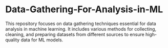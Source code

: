 # Data-Gathering-For-Analysis-in-ML
This repository focuses on data gathering techniques essential for data analysis in machine learning. It includes various methods for collecting, cleaning, and preparing datasets from different sources to ensure high-quality data for ML models.
